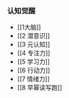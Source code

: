 ### 认知觉醒


- [[1大脑]]
- [[2 潜意识]]
- [[3 元认知]]
- [[4 专注力]]
- [[5 学习力]]
- [[6 行动力]]
- [[7 情绪力]]
- [[8 早幂读写跑]]